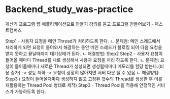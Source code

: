 # Backend_study_was-practice

계산기 프로그램 웹 애플리케이션으로 만들기 강의를 듣고 프로그램 만들어보기 - 패스트캠퍼스


Step1 - 사용자 요청을 메인 Thread가 처리하도록 한다.
ㄴ 문제점: 메인 스레드에서 처리하게 되면 요청이 들어와서 해결하는 동안 메인 스레드가 블로킹 되어 다음 요청을 받지 못하고 끝날때까지 대기상태가 된다. 
ㄴ 해결방법: Step2
Step2 - 사용자 요청이 들어올 때마다 Thread를 새로 생성해서 사용자 요청을 처리
하도록 한다.
ㄴ 문제점: 요청이 들어올때마다 새로운 Thread가 생성되면 생성될때마다 메모리를 할당 받는다.(비용 증가) -> 성능 저하 -> 요청이 굉장히 많아지면 서버 다운 될 수 있음
ㄴ 해결방법: Step3 ( 요청이 들어올때마다 생성하지 않고 고정된 갯수의 Thread를 생성한 후 이를 재활용하는 Thread Pool 형태로 제작)
Step3 - Thread Pool을 적용해 안정적인 서비스가 가능하도록 한다.
